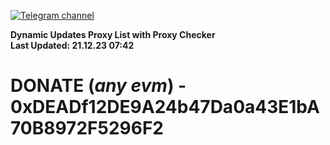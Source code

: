 [![Telegram channel](https://img.shields.io/endpoint?url=https://runkit.io/damiankrawczyk/telegram-badge/branches/master?url=https://t.me/n4z4v0d)](https://t.me/n4z4v0d) 

**Dynamic Updates Proxy List with Proxy Checker**  
**Last Updated: 21.12.23 07:42**

# DONATE (_any evm_) - 0xDEADf12DE9A24b47Da0a43E1bA70B8972F5296F2
